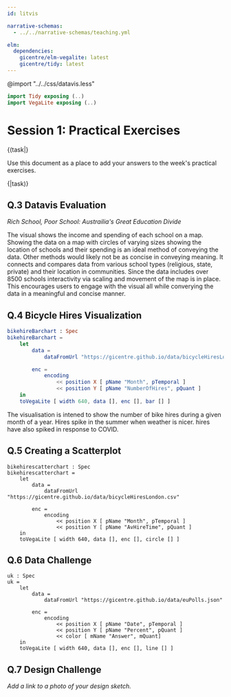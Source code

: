 ```yaml
---
id: litvis

narrative-schemas:
  - ../../narrative-schemas/teaching.yml

elm:
  dependencies:
    gicentre/elm-vegalite: latest
    gicentre/tidy: latest
---
```


@import "../../css/datavis.less"

```elm {l=hidden}
import Tidy exposing (..)
import VegaLite exposing (..)
```

<!-- Everything above this line should probably be left untouched. -->

# Session 1: Practical Exercises

{(task|}

Use this document as a place to add your answers to the week's practical exercises.

{|task)}

## Q.3 Datavis Evaluation

_Rich School, Poor School: Austrailia's Great Education Divide_

The visual shows the income and spending of each school on a map. Showing the data on a map with circles of varying sizes showing the location of schools and their spending is an ideal method of conveying the data. Other methods would likely not be as concise in conveying meaning. It connects and compares data from various school types (religious, state, private) and their location in communities. Since the data includes over 8500 schools interactivity via scaling and movement of the map is in place. This encourages users to engage with the visual all while converying the data in a meaningful and concise manner.

## Q.4 Bicycle Hires Visualization

```elm {l v}
bikehireBarchart : Spec
bikehireBarchart =
    let
        data =
            dataFromUrl "https://gicentre.github.io/data/bicycleHiresLondon.csv"

        enc =
            encoding
                << position X [ pName "Month", pTemporal ]
                << position Y [ pName "NumberOfHires", pQuant ]
    in
    toVegaLite [ width 640, data [], enc [], bar [] ]
```

The visualisation is intened to show the number of bike hires during a given month of a year. Hires spike in the summer when weather is nicer. hires have also spiked in response to COVID.

## Q.5 Creating a Scatterplot

```elm{l v}
bikehirescatterchart : Spec
bikehirescatterchart =
    let
        data =
            dataFromUrl "https://gicentre.github.io/data/bicycleHiresLondon.csv"

        enc =
            encoding
                << position X [ pName "Month", pTemporal ]
                << position Y [ pName "AvHireTime", pQuant ]
    in
    toVegaLite [ width 640, data [], enc [], circle [] ]
```

## Q.6 Data Challenge

```elm{l v}
uk : Spec
uk =
    let
        data =
            dataFromUrl "https://gicentre.github.io/data/euPolls.json"

        enc =
            encoding
                << position X [ pName "Date", pTemporal ]
                << position Y [ pName "Percent", pQuant ]
                << color [ mName "Answer", mQuant]
    in
    toVegaLite [ width 640, data [], enc [], line [] ]
```

## Q.7 Design Challenge

_Add a link to a photo of your design sketch._
